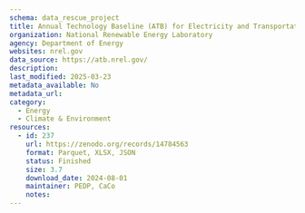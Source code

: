 ```yaml
---
schema: data_rescue_project 
title: Annual Technology Baseline (ATB) for Electricity and Transportation
organization: National Renewable Energy Laboratory
agency: Department of Energy
websites: nrel.gov
data_source: https://atb.nrel.gov/
description: 
last_modified: 2025-03-23
metadata_available: No
metadata_url: 
category:
  - Energy 
  - Climate & Environment 
resources:
  - id: 237
    url: https://zenodo.org/records/14784563
    format: Parquet, XLSX, JSON
    status: Finished
    size: 3.7
    download_date: 2024-08-01
    maintainer: PEDP, CaCo
    notes: 
---
```

